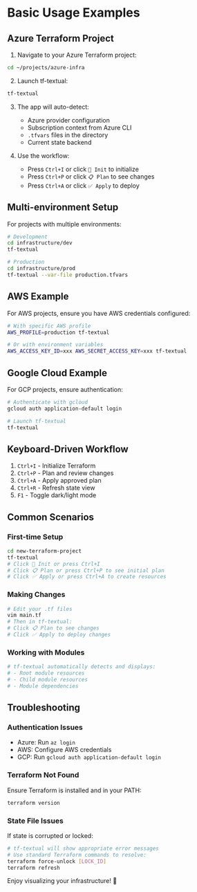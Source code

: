 # Basic Usage Examples

## Azure Terraform Project

1. Navigate to your Azure Terraform project:

````bash
cd ~/projects/azure-infra
````

2. Launch tf-textual:

````bash
tf-textual
````

3. The app will auto-detect:
   - Azure provider configuration
   - Subscription context from Azure CLI
   - `.tfvars` files in the directory
   - Current state backend

4. Use the workflow:
   - Press `Ctrl+I` or click `🚀 Init` to initialize
   - Press `Ctrl+P` or click `📋 Plan` to see changes
   - Press `Ctrl+A` or click `✅ Apply` to deploy

## Multi-environment Setup

For projects with multiple environments:

````bash
# Development
cd infrastructure/dev
tf-textual

# Production  
cd infrastructure/prod
tf-textual --var-file production.tfvars
````

## AWS Example

For AWS projects, ensure you have AWS credentials configured:

````bash
# With specific AWS profile
AWS_PROFILE=production tf-textual

# Or with environment variables
AWS_ACCESS_KEY_ID=xxx AWS_SECRET_ACCESS_KEY=xxx tf-textual
````

## Google Cloud Example

For GCP projects, ensure authentication:

````bash
# Authenticate with gcloud
gcloud auth application-default login

# Launch tf-textual
tf-textual
````

## Keyboard-Driven Workflow

1. `Ctrl+I` - Initialize Terraform
2. `Ctrl+P` - Plan and review changes
3. `Ctrl+A` - Apply approved plan
4. `Ctrl+R` - Refresh state view
5. `F1` - Toggle dark/light mode

## Common Scenarios

### First-time Setup
````bash
cd new-terraform-project
tf-textual
# Click 🚀 Init or press Ctrl+I
# Click 📋 Plan or press Ctrl+P to see initial plan
# Click ✅ Apply or press Ctrl+A to create resources
````

### Making Changes
````bash
# Edit your .tf files
vim main.tf
# Then in tf-textual:
# Click 📋 Plan to see changes
# Click ✅ Apply to deploy changes
````

### Working with Modules
````bash
# tf-textual automatically detects and displays:
# - Root module resources
# - Child module resources
# - Module dependencies
````

## Troubleshooting

### Authentication Issues
- Azure: Run `az login`
- AWS: Configure AWS credentials
- GCP: Run `gcloud auth application-default login`

### Terraform Not Found
Ensure Terraform is installed and in your PATH:

````bash
terraform version
````

### State File Issues
If state is corrupted or locked:

````bash
# tf-textual will show appropriate error messages
# Use standard Terraform commands to resolve:
terraform force-unlock [LOCK_ID]
terraform refresh
````

Enjoy visualizing your infrastructure! 🌟
